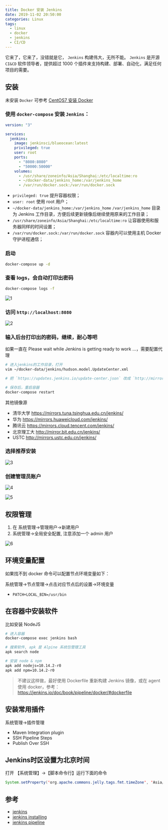 ```yaml
---
title: Docker 安装 Jenkins
date: 2019-11-02 20:50:00
categories: Linux
tags:
  - linux
  - docker
  - jenkins
  - CI/CD
---
```


它来了，它来了，没错就是它， `Jenkins` 构建伟大，无所不能。 `Jenkins` 是开源 `CI&CD` 软件领导者，提供超过 1000 个插件来支持构建、部署、自动化，满足任何项目的需要。

<!--more-->

## 安装

未安装 `Docker` 可参考 [CentOS7 安装 Docker](https://xinlichao.cn/back-end/linux/linux-install-docker/#more)

### 使用 `docker-compose` 安装 `Jenkins`：

```yaml
version: "3"

services:
  jenkins:
    image: jenkinsci/blueocean:latest
    privileged: true
    user: root
    ports:
      - "8080:8080"
      - "50000:50000"
    volumes:
      - /usr/share/zoneinfo/Asia/Shanghai:/etc/localtime:ro
      - ~/docker-data/jenkins_home:/var/jenkins_home
      - /var/run/docker.sock:/var/run/docker.sock
```

- `privileged: true` 提升容器权限；
- `user: root` 使用 root 用户；
- `~/docker-data/jenkins_home:/var/jenkins_home` `/var/jenkins_home` 目录为 Jenkins 工作目录，方便后续更新镜像后继续使用原来的工作目录；
- `/usr/share/zoneinfo/Asia/Shanghai:/etc/localtime:ro` 让容器使用和服务器同样的时间设置；
- `/var/run/docker.sock:/var/run/docker.sock` 容器内可以使用主机 Docker 守护进程通信；

### 启动

```bash
docker-compose up -d
```

### 查看 logs，会自动打印出密码

```bash
docker-compose logs -f
```

![1][1]

### 访问 `http://localhost:8080`

![2][2]

### 输入后台打印出的密码，继续，耐心等吧

如果一直在 Please wait while Jenkins is getting ready to work ...，需要配置代理

```bash
# 进入jenkins的工作目录，打开
vim ~/docker-data/jenkins/hudson.model.UpdateCenter.xml

# 把 `https://updates.jenkins.io/update-center.json` 改成 `http://mirror.xmission.com/jenkins/updates/update-center.json`

# 保存后，重启容器
docker-compose restart

```

其他镜像源

- 清华大学 https://mirrors.tuna.tsinghua.edu.cn/jenkins/
- 华为 https://mirrors.huaweicloud.com/jenkins/
- 腾讯云 https://mirrors.cloud.tencent.com/jenkins/
- 北京理工大 http://mirror.bit.edu.cn/jenkins/
- USTC http://mirrors.ustc.edu.cn/jenkins/

### 选择推荐安装

![3][3]

### 创建管理员账户

![4][4]

![5][5]

## 权限管理

1. 在 系统管理->管理用户->新建用户
2. 系统管理->全局安全配置, 注意添加一个 admin 用户

![6][6]

## 环境变量配置

如果找不到 docker 命令可以配置节点环境变量如下：

系统管理->节点管理->点击对应节点后的设置->环境变量

- `PATCH+LOCAL_BIN=/usr/bin`

## 在容器中安装软件

比如安装 NodeJS

```bash
# 进入容器
docker-compose exec jenkins bash

# 搜索软件, apk 是 Alpine 系统包管理工具
apk search node

# 安装 node & npm
apk add nodejs=10.14.2-r0
apk add npm=10.14.2-r0

```

> 不建议这样做，最好使用 Dockerfile 重新构建 Jenkins 镜像，或在 agent 使用 docker，参考：https://jenkins.io/doc/book/pipeline/docker/#dockerfile

## 安装常用插件

系统管理->插件管理

- Maven Integration plugin
- SSH Pipeline Steps
- Publish Over SSH

## Jenkins时区设置为北京时间

打开 【系统管理】->【脚本命令行】运行下面的命令

```java
System.setProperty('org.apache.commons.jelly.tags.fmt.timeZone', 'Asia/Shanghai')
```

## 参考

- [jenkins](https://jenkins.io/zh/doc/)
- [jenkins installing](https://jenkins.io/zh/doc/book/installing/)
- [jenkins pipeline](https://jenkins.io/doc/pipeline/steps/workflow-basic-steps/)

[1]: /images/linux/docker-jenkins/1.jpg
[2]: /images/linux/docker-jenkins/2.jpg
[3]: /images/linux/docker-jenkins/3.jpg
[4]: /images/linux/docker-jenkins/4.jpg
[5]: /images/linux/docker-jenkins/5.jpg
[6]: /images/linux/docker-jenkins/6.jpg
